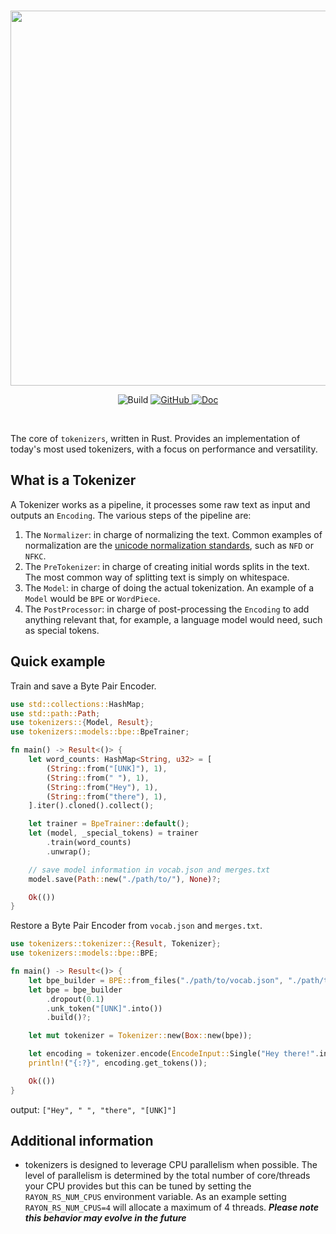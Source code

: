 <p align="center">
    <br>
    <img src="https://huggingface.co/landing/assets/tokenizers/tokenizers-logo.png" width="600"/>
    <br>
<p>
<p align="center">
    <img alt="Build" src="https://github.com/huggingface/tokenizers/workflows/Rust/badge.svg">
    <a href="https://github.com/huggingface/tokenizers/blob/master/LICENSE">
        <img alt="GitHub" src="https://img.shields.io/github/license/huggingface/tokenizers.svg?color=blue">
    </a>
    <a href="https://docs.rs/tokenizers/">
        <img alt="Doc" src="https://docs.rs/tokenizers/badge.svg">    
    </a>
</p>
<br>


The core of `tokenizers`, written in Rust.
Provides an implementation of today's most used tokenizers, with a focus on performance and
versatility.

## What is a Tokenizer

A Tokenizer works as a pipeline, it processes some raw text as input and outputs an `Encoding`.
The various steps of the pipeline are:

1. The `Normalizer`: in charge of normalizing the text. Common examples of normalization are
   the [unicode normalization standards](https://unicode.org/reports/tr15/#Norm_Forms), such as `NFD` or `NFKC`.
2. The `PreTokenizer`: in charge of creating initial words splits in the text. The most common way of
   splitting text is simply on whitespace.
3. The `Model`: in charge of doing the actual tokenization. An example of a `Model` would be
   `BPE` or `WordPiece`.
4. The `PostProcessor`: in charge of post-processing the `Encoding` to add anything relevant
   that, for example, a language model would need, such as special tokens.

## Quick example

Train and save a Byte Pair Encoder.

```Rust
use std::collections::HashMap;
use std::path::Path;
use tokenizers::{Model, Result};
use tokenizers::models::bpe::BpeTrainer;

fn main() -> Result<()> {
    let word_counts: HashMap<String, u32> = [
        (String::from("[UNK]"), 1),
        (String::from(" "), 1),
        (String::from("Hey"), 1),
        (String::from("there"), 1),
    ].iter().cloned().collect();

    let trainer = BpeTrainer::default();
    let (model, _special_tokens) = trainer
        .train(word_counts)
        .unwrap();

    // save model information in vocab.json and merges.txt
    model.save(Path::new("./path/to/"), None)?;

    Ok(())
}
```

Restore a Byte Pair Encoder from `vocab.json` and `merges.txt`.

```Rust
use tokenizers::tokenizer::{Result, Tokenizer};
use tokenizers::models::bpe::BPE;

fn main() -> Result<()> {
    let bpe_builder = BPE::from_files("./path/to/vocab.json", "./path/to/merges.txt");
    let bpe = bpe_builder
        .dropout(0.1)
        .unk_token("[UNK]".into())
        .build()?;

    let mut tokenizer = Tokenizer::new(Box::new(bpe));

    let encoding = tokenizer.encode(EncodeInput::Single("Hey there!".into()), false)?;
    println!("{:?}", encoding.get_tokens());

    Ok(())
}
```

output: `["Hey", " ", "there", "[UNK]"]`

## Additional information

- tokenizers is designed to leverage CPU parallelism when possible. The level of parallelism is determined
by the total number of core/threads your CPU provides but this can be tuned by setting the `RAYON_RS_NUM_CPUS`
environment variable. As an example setting `RAYON_RS_NUM_CPUS=4` will allocate a maximum of 4 threads.
**_Please note this behavior may evolve in the future_**
